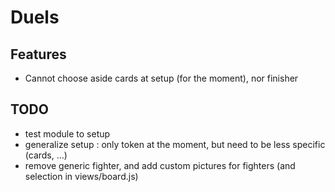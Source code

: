 # Duels

## Features

  * Cannot choose aside cards at setup (for the moment), nor finisher

## TODO

  * test module to setup
  * generalize setup : only token at the moment, but need to be less specific (cards, ...) 
  * remove generic fighter, and add custom pictures for fighters (and selection in views/board.js)